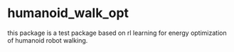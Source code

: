 # humanoid_walk_opt

this package is a test package based on rl learning for energy optimization of humanoid robot walking.

